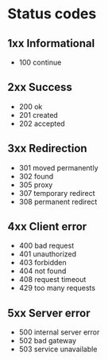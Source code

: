 # Status codes

## 1xx Informational

- 100 continue

## 2xx Success

- 200 ok
- 201 created
- 202 accepted

## 3xx Redirection

- 301 moved permanently
- 302 found
- 305 proxy
- 307 temporary redirect
- 308 permanent redirect

## 4xx Client error

- 400 bad request
- 401 unauthorized
- 403 forbidden
- 404 not found
- 408 request timeout
- 429 too many requests

## 5xx Server error

- 500 internal server error
- 502 bad gateway
- 503 service unavailable
